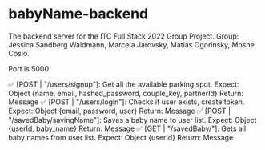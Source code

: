 # babyName-backend

The backend server for the ITC Full Stack 2022 Group Project.
Group: Jessica Sandberg Waldmann, Marcela Jarovsky, Matias Ogorinsky, Moshe Cosio.

Port is 5000

✅ [POST | "/users/signup"]: Get all the available parking spot.
Expect: Object {name, email, hashed_password, couple_key, partnerId}
Return: Message
✅ [POST | "/users/login"]: Checks if user exists, create token.
Expect: Object {email, password, user}
Return: Message
✅ [POST | "/savedBaby/savingName"]: Saves a baby name to user list.
Expect: Object {userId, baby_name}
Return: Message
✅ [GET | "/savedBaby/"]: Gets all baby names from user list.
Expect: Object {userId}
Return: Message








